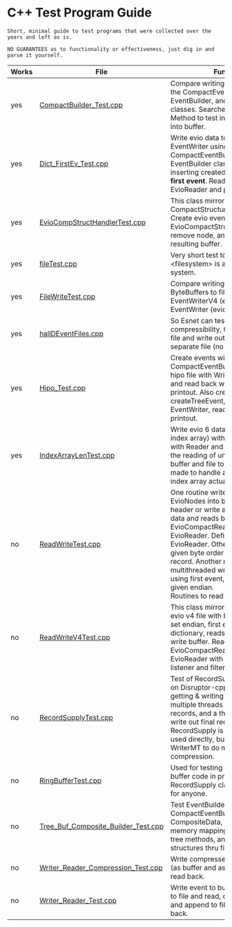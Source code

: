 
# **C++ Test Program Guide**

    Short, minimal guide to test programs that were collected over the years and left as is.
    
    NO GUARANTEES as to functionality or effectiveness, just dig in and parse it yourself.

| Works | File                                                                       | Function                                                                                                                                                                                                                                                                                                                                                                                       |
|-------|----------------------------------------------------------------------------|------------------------------------------------------------------------------------------------------------------------------------------------------------------------------------------------------------------------------------------------------------------------------------------------------------------------------------------------------------------------------------------------|
| yes   | [CompactBuilder_Test.cpp](CompactBuilder_Test.cpp)                         | Compare writing evio data using the CompactEventBuilder, EventBuilder, and EvioEvent tree classes. Searches evio buffer. Method to test inserting EvioNode into buffer.                                                                                                                                                                                                                        |
| yes   | [Dict_FirstEv_Test.cpp](Dict_FirstEv_Test.cpp)                             | Write evio data to file with EventWriter using the CompactEventBuilder and EventBuilder classes while inserting created dictionary and **first event**. Read files using EvioReader and print out.                                                                                                                                                                                             |
| yes   | [EvioCompStructHandlerTest.cpp](EvioCompStructHandlerTest.cpp)             | This class mirrors CompactStructureHandlerTest.java. Create evio event buffer, put into EvioCompactStructureHandler, remove node, and examine resulting buffer.                                                                                                                                                                                                                                |
| yes   | [fileTest.cpp](fileTest.cpp)                                               | Very short test to see if #include \<filesystem\> is available on this system.                                                                                                                                                                                                                                                                                                                 |
| yes   | [FileWriteTest.cpp](FileWriteTest.cpp)                                     | Compare writing same events as ByteBuffers to file with EventWriterV4 (evio 4) and EventWriter (evio 6).                                                                                                                                                                                                                                                                                       |
| yes   | [hallDEventFiles.cpp](hallDEventFiles.cpp)                                 | So Esnet can test data compressibility, take a hall D data file and write out each event into a separate file (no record structure).                                                                                                                                                                                                                                                           |
| yes   | [Hipo_Test.cpp](Hipo_Test.cpp)                                             | Create events with CompactEventBuilder, write into hipo file with Writer or WriterMT and read back with Reader, printout. Also create events with createTreeEvent, write with EventWriter, read with EvioReader, printout.                                                                                                                                                                     |
| yes   | [IndexArrayLenTest.cpp](IndexArrayLenTest.cpp)                             | Write evio 6 data (zero-length index array) with fwrite, read back with Reader and print. Used to test the reading of uncompressed evio buffer and file to see if changes made to handle a zero-length index array actually worked.                                                                                                                                                            |                                                                                      |
| no    | [ReadWriteTest.cpp](ReadWriteTest.cpp)                                     | One routine writes events as EvioNodes into buf with user header or write as compressed data and reads back with Reader, EvioCompactReader and EvioReader. Defined listeners for EvioReader. Other routine writes in given byte order and with entire record. Another routine does multithreaded writes with WriterMT using first event, user header, given endian.<br/>Routines to read data. |
| no    | [ReadWriteV4Test.cpp](ReadWriteV4Test.cpp)                                 | This class mirrored in Java. Writes evio v4 file with EventWriterV4 with set endian, first event and dictionary, reads back. Routine to write buffer. Reads back with EvioCompactReader and EvioReader with user defined listener and filter.                                                                                                                                                  |
| no    | [RecordSupplyTest.cpp](RecordSupplyTest.cpp)                               | Test of RecordSupply class (based on Disruptor-cpp) with one thread getting & writing into record, multiple threads compressing records, and a thread to get and write out final record. RecordSupply is **NOT** meant to be used directly, but is used in WriterMT to do multithreaded compression.                                                                                           |
| no    | [RingBufferTest.cpp](RingBufferTest.cpp)                                   | Used for testing C++ based ring buffer code in prep for creating RecordSupply class. **NOT** useful for anyone.                                                                                                                                                                                                                                                                                |
| no    | [Tree_Buf_Composite_Builder_Test.cpp](Tree_Buf_Composite_Builder_Test.cpp) | Test EventBuilder, CompactEventBuilder, CompositeData, ByteBuffer (with memory mapping), BaseStructure's tree methods, and finding structures thru filters and listeners.                                                                                                                                                                                                                      |
| no    | [Writer_Reader_Compression_Test.cpp](Writer_Reader_Compression_Test.cpp)   | Write compressed evio data to file (as buffer and as EvioEvents) and read back.                                                                                                                                                                                                                                                                                                                |
| no    | [Writer_Reader_Test.cpp](Writer_Reader_Test.cpp)                           | Write event to buf and read, write to file and read, create 2nd event and append to file, read all events back.                                                                                                                                                                                                                                                                                |
 


